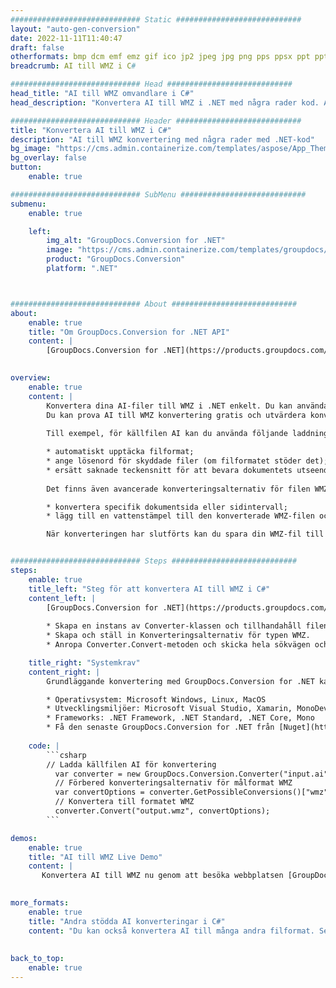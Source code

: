 ```yaml
---
############################# Static ############################
layout: "auto-gen-conversion"
date: 2022-11-11T11:40:47
draft: false
otherformats: bmp dcm emf emz gif ico jp2 jpeg jpg png pps ppsx ppt pptx psb psd svg svgz tga tif tiff webp wmf wmz
breadcrumb: AI till WMZ i C#

############################# Head ############################
head_title: "AI till WMZ omvandlare i C#"
head_description: "Konvertera AI till WMZ i .NET med några rader kod. Använd GroupDocs Document Conversion API för att konvertera över 160 filformat."

############################# Header ############################
title: "Konvertera AI till WMZ i C#"
description: "AI till WMZ konvertering med några rader med .NET-kod"
bg_image: "https://cms.admin.containerize.com/templates/aspose/App_Themes/V3/images/bg/header1.png"
bg_overlay: false
button:
    enable: true

############################# SubMenu ############################
submenu:
    enable: true

    left:
        img_alt: "GroupDocs.Conversion for .NET"
        image: "https://cms.admin.containerize.com/templates/groupdocs/images/product-logos/90x90-noborder/groupdocs-conversion-net.png"
        product: "GroupDocs.Conversion"
        platform: ".NET"



############################# About ############################
about:
    enable: true
    title: "Om GroupDocs.Conversion for .NET API"
    content: |
        [GroupDocs.Conversion for .NET](https://products.groupdocs.com/conversion/net/) kan användas för att konvertera Microsoft Word, Excel, PowerPoint, PDF, Visio och andra format. GroupDocs.Conversion är ett fristående API som är lämpligt för back-end och interna system där hög prestanda krävs. Det beror inte på någon programvara som Microsoft eller Open Office.
    

overview:
    enable: true
    content: |
        Konvertera dina AI-filer till WMZ i .NET enkelt. Du kan använda bara ett par C# kodrader i valfri plattform som du vill, som - Windows, Linux, macOS.
        Du kan prova AI till WMZ konvertering gratis och utvärdera konverteringsresultatens kvalitet. Tillsammans med enkla filkonverteringsscenarier kan du prova mer avancerade alternativ för att ladda källfilen AI och för att spara resultatet WMZ. 
        
        Till exempel, för källfilen AI kan du använda följande laddningsalternativ:

        * automatiskt upptäcka filformat;
        * ange lösenord för skyddade filer (om filformatet stöder det);
        * ersätt saknade teckensnitt för att bevara dokumentets utseende.
        
        Det finns även avancerade konverteringsalternativ för filen WMZ:

        * konvertera specifik dokumentsida eller sidintervall;
        * lägg till en vattenstämpel till den konverterade WMZ-filen och många fler.

        När konverteringen har slutförts kan du spara din WMZ-fil till den lokala filsökvägen eller någon tredje parts lagring som FTP, Amazon S3, Google Drive, Dropbox etc. Observera - för att konvertera AI till {{ TO}} det finns inget behov av någon ytterligare programvara installerad - som MS Office, Open Office, Adobe Acrobat Reader etc.


############################# Steps ############################
steps:
    enable: true
    title_left: "Steg för att konvertera AI till WMZ i C#"
    content_left: |
        [GroupDocs.Conversion for .NET](https://products.groupdocs.com/conversion/net/) gör det enkelt för utvecklare att konvertera en AI-fil till WMZ med några rader kod.
        
        * Skapa en instans av Converter-klassen och tillhandahåll filen AI med den fullständiga sökvägen
        * Skapa och ställ in Konverteringsalternativ för typen WMZ.
        * Anropa Converter.Convert-metoden och skicka hela sökvägen och formatet (WMZ) som en parameter

    title_right: "Systemkrav"
    content_right: |
        Grundläggande konvertering med GroupDocs.Conversion for .NET kan göras med bara några enkla steg. Våra API:er stöds på alla större plattformar och operativsystem. Innan du kör koden nedan, se till att du har följande förutsättningar installerade på ditt system.

        * Operativsystem: Microsoft Windows, Linux, MacOS
        * Utvecklingsmiljöer: Microsoft Visual Studio, Xamarin, MonoDevelop
        * Frameworks: .NET Framework, .NET Standard, .NET Core, Mono
        * Få den senaste GroupDocs.Conversion for .NET från [Nuget](https://www.nuget.org/packages/groupdocs.conversion)
         
    code: |
        ```csharp    
        // Ladda källfilen AI för konvertering
          var converter = new GroupDocs.Conversion.Converter("input.ai");
          // Förbered konverteringsalternativ för målformat WMZ
          var convertOptions = converter.GetPossibleConversions()["wmz"].ConvertOptions;
          // Konvertera till formatet WMZ
          converter.Convert("output.wmz", convertOptions);
        ```

demos:
    enable: true
    title: "AI till WMZ Live Demo"
    content: |
       Konvertera AI till WMZ nu genom att besöka webbplatsen [GroupDocs.Conversion App](https://products.groupdocs.app/conversion/family). Onlinedemo har följande fördelar
          

more_formats:
    enable: true
    title: "Andra stödda AI konverteringar i C#"
    content: "Du kan också konvertera AI till många andra filformat. Se listan nedan."
       
       
back_to_top:
    enable: true
---
```


